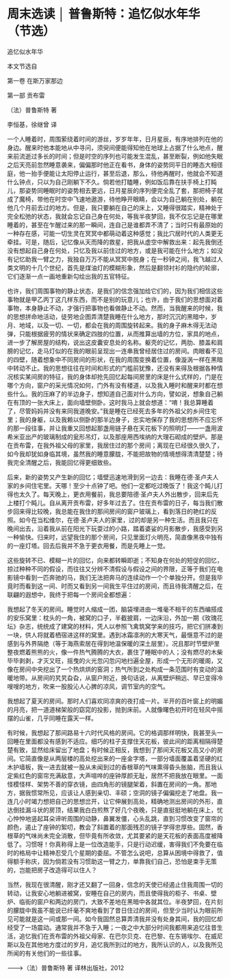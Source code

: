 <link href="../../../css/style.css" rel="stylesheet" type="text/css" />

# 周末选读 │ 普鲁斯特：追忆似水年华（节选）

<div class="p">

<span class="l">

追忆似水年华

本文节选自

第一卷 在斯万家那边

第一部 贡布雷

（法）普鲁斯特 著

李恒基，徐继曾 译

</span>

一个人睡着时，周围萦绕着时间的游丝，岁岁年年，日月星辰，有序地排列在他的身边。醒来时他本能地从中寻问，须臾间便能得知他在地球上占据了什么地点，醒来前流逝过多长的时间；但是时空的序列也可能发生混乱，甚至断裂，例如他失眠之后天亮前忽然睡意袭来，偏偏那时他正在看书，身体的姿势同平日的睡态大相径庭，他一抬手便能让太阳停止运行，甚至后退，那么，待他再醒时，他就会不知道什么钟点，只以为自己刚躺下不久。倘若他打瞌睡，例如饭后靠在扶手椅上打盹儿，那姿势同睡眠时的姿势相去更远，日月星辰的序列便完全乱了套，那把椅子就成了魔椅，带他在时空中飞速地遨游，待他睁开眼睛，会以为自己躺在别处，躺在他几个月前去过的地方。但是，我只要躺在自己的床上，又睡得很踏实，精神处于完全松弛的状态，我就会忘记自己身在何处，等我半夜梦回，我不仅忘记是在哪里睡着的，甚至在乍醒过来的那一瞬间，连自己是谁都弄不清了；当时只有最原始的一种存在感，可能一切生灵在冥冥中都萌动着这种感觉；我比穴居时代的人类更无牵挂。可是，随后，记忆像从天而降的救星，把我从虚空中解救出来：起先我倒还没有想起自己身在何处，只忆及我以前住过的地方，或是我可能在什么地方；如没有记忆助我一臂之力，我独自万万不能从冥冥中脱身；在一秒钟之间，我飞越过人类文明的十几个世纪，首先是煤油灯的模糊形象，然后是翻领衬衫的隐约的轮廓，它们逐渐一点一画地重新勾绘出我的五官特征。

也许，我们周围事物的静止状态，是我们的信念强加给它们的，因为我们相信这些事物就是甲乙丙丁这几样东西，而不是别的玩意儿；也许，由于我们的思想面对着事物，本身静止不动，才强行把事物也看做静止不动。然而，当我醒来的时候，我的思想拼命地活动，徒劳地企图弄清楚我睡在什么地方，那时沉沉的黑暗中，岁月、地域，以及一切、一切，都会在我的周围旋转起来。我的身子麻木得无法动弹，只能根据疲劳的情状来确定四肢的位置，从而推算出墙的方位，家具的地点，进一步了解房屋的结构，说出这皮囊安息处的名称。躯壳的记忆，两肋、膝盖和肩膀的记忆，走马灯似的在我的眼前呈现出一连串我曾经居住过的房间。肉眼看不见的四壁，随着想象中不同房间的形状，在我的周围变换着位置，像漩涡一样在黑暗中转动不止。我的思想往往在时间和形式的门槛前犹豫，还没有来得及根据各种情况核实某间房的特征，我的身体却抢先回忆起每间房里的床是什么式样的，门是在哪个方向，窗户的采光情况如何，门外有没有楼道，以及我入睡时和醒来时都在想些什么。我的压麻了的半边身子，想知道自己面对什么方向，譬如说，想象自己躺在有顶的一张大床上，面向墙壁侧卧。这时我马上就会想道：“唷！我总算睡着了，尽管妈妈并没有来同我道晚安。”我是睡在已经死去多年的外祖父的乡间住宅里；我的身躯，以及我赖以侧卧的那半边身子，忠实地保存了我的思想所不应忘怀的那一段往事，并让我重又回想起那盏用链子悬在天花板下的照明灯——一盏用波希米亚出产的玻璃制成的瓮形吊灯，以及那座用西埃纳的大理石砌成的壁炉。那是在贡布雷，在我外祖父母的家里，我居住过的那个房间；离现在已经很久很久了，如今我却犹如身临其境，虽然我的睡意朦胧，不能把故物的情境想得清清楚楚；待我完全清醒之后，我能回忆得更细致些。

后来，新的姿势又产生新的回忆；墙壁迅速地滑到另一边去：我睡在德·圣卢夫人家的乡间住宅里。天哪！至少十点钟了吧。他们一定都吃过晚饭了！我这个盹儿打得也太久了。每天晚上，更衣用餐前，我总要陪德·圣卢夫人外出散步，回来后先上楼打个盹儿。自从离开贡布雷，好多年过去了。住在贡布雷的日子，每当我们散步回来得比较晚，我总能在我住的那间房间的窗户玻璃上，看到落日的艳红的反照。如今在当松维尔，在德·圣卢夫人的家里，过的却是另一种生活。而且我只在晚间出去，沿着我从前在阳光下玩耍过的小路，踏着婆娑的月影散步，我感受到另一种愉快。归来时，远望我住的那个房间，只见里面灯火明亮，简直像黑夜中独有的一座灯塔。回去后我并不急于更衣用餐，而是先睡上一觉。

这些旋转不已、模糊一片的回忆，向来都转瞬即逝；不知身在何处的短促的回忆，掠过种种不同的假设，而往往又分辨不清假设与假设之间的界限，正等于我们在电影镜中看到一匹奔驰的马，我们无法把奔马的连续动作一个个单独分开。但是我毕竟时而看到这一间、时而又看到另一间我生平住过的房间，而且待我清醒之后，在联翩的遐想中，我终于把每一个房间全都想遍：

我想起了冬天的房间。睡觉时人缩成一团，脑袋埋进由一堆毫不相干的东西编搭成的安乐窝里：枕头的一角，被窝的口子，半截披肩，一边床沿，外加一期《玫瑰花坛》杂志，统统成了建窝的材料，凭人以参照飞禽筑窝学来的技巧，把它们拼凑到一块，供人将就着栖宿进这样的窝里。遇到冰霜凛冽的大寒天气，最惬意不过的是感到与外界隔绝（等于海燕索居在得到地温保暖的深土层里）。况且那时节壁炉里整夜燃着熊熊的火，像一件热气腾腾的大衣，裹住了睡眠中的人；没有燃尽的木柴毕毕剥剥，才灭又旺，摇曳的火光忽闪忽闪地扫遍全屋，形成一个无形的暖阁，又像在房间中央挖出了一个热烘烘的窑洞；热气所到之处构成一条范围时有变动的温暖地带。从房间的旯旯旮旮，从窗户附近，换句话说，从离壁炉稍远、早已变得冷嗖嗖的地方，吹来一股股沁人心脾的凉风，调节室内的空气。

我想起了夏天的房间。那时人们喜欢同凉爽的夜打成一片。半开的百叶窗上的明媚的月亮，把一道道梯架般的窈窕的投影，抛到床前。人就像曙色初开时在轻风中摇摆的山雀，几乎同睡在露天一样。

有时候，我想起了那间路易十六时代风格的房间。它的格调那样明快，我甚至头一回睡在里面都没有感到不适应。细巧的柱子支撑住天花板，彼此间的距离相隔得楚楚有致，显然给床留出了地盘；有时候正相反，我想到了那间天花板又高又小的房间。它简直像是从两层楼的高处挖出来的一座金字塔，一部分墙面覆盖着坚硬的红木护墙板，我一进去就被一股从未闻到过的香根草的气味熏得昏头胀脑，而且我认定紫红色的窗帘充满敌意，大声喧哗的座钟厚颜无耻，居然不把我放在眼里。一面怪模怪样、架势不善的穿衣镜，由四角形的镜腿架着，斜置在房间的一角。那地方，据我惯常所见，应该让人感到亲切、丰硕；空洞的镜子偏偏挖走了地盘。我一连几小时竭力想把自己的思想岔开，让它伸展到高处，精确地测出房间的外形，直达倒挂漏斗状的房顶，结果我白白煎熬了好几个夜晚，只是直挺挺地躺在床上，忧心忡忡地竖起耳朵谛听周围的动静，鼻翼发僵，心头乱跳，直到习惯改变了窗帘的颜色，遏止了座钟的絮叨，教会了斜置着的那面残忍的镜子学得忠厚些。固然，香根草的气味尚未完全消散，但毕竟有所收敛，尤其要紧的是天花板的表面高度被降低了。习惯呀！你真称得上是一位改造能手，只是行动迟缓，害得我们不免要在临时的格局中让精神忍受几个星期的委屈。不管怎么说吧，总算从困境中得救了，值得额手称庆，因为倘若没有习惯助这一臂之力，单靠我们自己，恐怕是束手无策的，岂能把房子改造得可以住人？

当然，我现在很清醒，刚才还又翻了一回身，信念的天使已经遏止住我周围一切的转动，让我安心地躺进被窝，安睡在自己的房内，而且使得我的柜子、书桌、壁炉、临街的窗户和两边的房门，大致不差地在黑暗中各就其位。半夜梦回，在片刻的朦胧中我虽不能说已纤毫不爽地看到了昔日住过的房间，但至少当时认为眼前所见可能就是这一间或那一间。如今我固然总算弄清我并没有处身其间，我的回忆却经受了一场震动。通常我并不急于入睡；一夜之中大部分时间我都用来追忆往昔生活，追忆我们在贡布雷的外祖父母家、在巴尔贝克、在巴黎、在东锡埃尔、在威尼斯以及在其他地方度过的岁月，追忆我所到过的地方，我所认识的人，以及我所见所闻的有关他们的一些往事。

</div>

<span class="r">--->（法）普鲁斯特 著
译林出版社，2012
